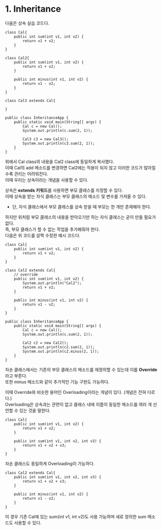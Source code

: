 <h1> <strong> 1. Inheritance </strong> </h1>

다음은 상속 실습 코드다.

```(java)
class Cal{
	public int sum(int v1, int v2) {
		return v1 + v2;
	}
}

class Cal2{
	public int sum(int v1, int v2) {
		return v1 + v2;
	}
	
	public int minus(int v1, int v2) {
		return v1 - v2;
	}
}

class Cal3 extends Cal{
	
}

public class InheritanceApp {
	public static void main(String[] args) {
		Cal c = new Cal();
		System.out.println(c.sum(2, 1));
		
		Cal3 c3 = new Cal3();
		System.out.println(c3.sum(2, 1));
	} 
}
```

위에서 Cal class의 내용을 Cal2 class에 동일하게 복사했다. <br>
이때 Cal의 add 메소드를 변경하면 Cal2에는 적용이 되지 않고 이러한 코드가 많아질수록 관리는 어려워진다. <br>
이때 우리는 상속이라는 개념을 사용할 수 있다. <br>

상속은 **extends 키워드**를 사용하면 부모 클래스를 지정할 수 있다. <br>
이때 상속을 받는 자식 클래스는 부모 클래스의 메소드 및 변수를 가져올 수 있다.

* 단, 자식 클래스에서 부모 클래스를 상속 받을 때 부모는 한 개만 존재해야 한다.

하지만 위처럼 부모 클래스의 내용을 받아오기만 하는 자식 클래스는 굳이 만들 필요가 없다. <br>
즉, 부모 클래스가 할 수 없는 작업을 추가해줘야 한다. <br>
다음은 위 코드를 살짝 수정한 예시 코드다.

```(java)
class Cal{
	public int sum(int v1, int v2) {
		return v1 + v2;
	}
}

class Cal2 extends Cal{
    // override
	public int sum(int v1, int v2) {
        System.out.println("Cal2");
		return v1 + v2;
	}

    public int minus(int v1, int v2) {
		return v1 - v2;
	}
}

public class InheritanceApp {
	public static void main(String[] args) {
		Cal c = new Cal();
		System.out.println(c.sum(2, 1));
		
		Cal2 c2 = new Cal2();
		System.out.println(c2.sum(2, 1));
		System.out.println(c2.minus(2, 1));
	} 
}
```

자손 클래스에서는 기존의 부모 클래스의 메소드를 재정의할 수 있는데 이를 **Override**라고 부른다. <br>
또한 minus 메소드와 같이 추가적인 기능 구현도 가능하다.

이때 Override와 비슷한 용어인 Overloading이라는 개념이 있다. (개념은 전혀 다르다.) <br>
Overloading은 상속과는 관련이 없고 클래스 내에 이름이 동일한 메소드를 여러 개 선언할 수 있는 것을 말한다.

```(java)
class Cal{
	public int sum(int v1, int v2) {
		return v1 + v2;
	}

    public int sum(int v1, int v2, int v3) {
		return v1 + v2 + v3;
	}
}
```
자손 클래스도 동일하게 Overloading이 가능하다.
```(java)
class Cal2 extends Cal{
	public int sum(int v1, int v2, int v3) {
		return v1 + v2 + v3;
	}
	
	public int minus(int v1, int v2) {
		return v1 - v2;
	}
}
```
이 경우 기존 Cal에 있는 sum(int v1, int v2)도 사용 가능하며 새로 정의한 sum 메소드도 사용할 수 있다.